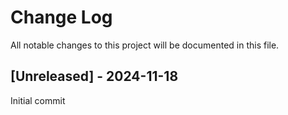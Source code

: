 # Change Log

All notable changes to this project will be documented in this file.
 
 
## [Unreleased] - 2024-11-18
Initial commit